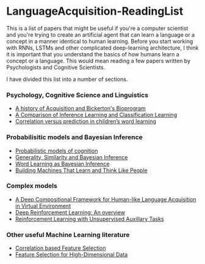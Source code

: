 # LanguageAcquisition-ReadingList

This is a list of papers that might be useful if you're a computer scientist and you're trying to create an artificial agent that can learn a language or a concept in a manner identical to human learning. Before you start working with RNNs, LSTMs and other complicated deep-learning architecture, I think it is important that you understand the basics of how humans learn a concept or a language. This would mean reading a few papers written by Psychologists and Cognitive Scientists. 

I have divided this list into a number of sections. 

### Psychology, Cognitive Science and Linguistics
* [A history of Acquisition and Bickerton's Bioprogram](https://scholarsarchive.byu.edu/cgi/viewcontent.cgi?article=1120&context=dlls) 
* [A Comparison of Inference Learning and Classification Learning](https://www.researchgate.net/publication/8909490_Diagnosticity_and_Prototypicality_in_Category_Learning_A_Comparison_of_Inference_Learning_and_Classification_Learning)
* [Correlation versus prediction in children’s word learning](https://www.ncbi.nlm.nih.gov/pmc/articles/PMC3058523/)

### Probabilisitic models and Bayesian Inference
* [Probabilistic models of cognition](https://www.ed.ac.uk/files/atoms/files/griffithstics.pdf)
* [Generality, Similarity and Bayesian Inference](http://web.mit.edu/cocosci/Papers/tenenbaum_griffiths01.pdf)
* [Word Learning as Bayesian Inference](http://web.mit.edu/cocosci/Papers/cogsci00_FINAL.pdf)
* [Building Machines That Learn and Think Like People](https://arxiv.org/pdf/1604.00289.pdf)

### Complex models
* [A Deep Compositional Framework for Human-like Language Acquisition in Virtual Environment](https://arxiv.org/pdf/1703.09831.pdf)
* [Deep Reinforcement Learning: An overview](https://arxiv.org/pdf/1701.07274.pdf)
* [Reinforcement Learning with Unsupervised Auxillary Tasks](https://arxiv.org/pdf/1611.05397.pdf)

### Other useful Machine Learning literature
* [Correlation based Feature Selection](https://www.cs.waikato.ac.nz/~ml/publications/1997/Hall-LSmith97.pdf)
* [Feature Selection for High-Dimensional Data](http://www.aaai.org/Papers/ICML/2003/ICML03-111.pdf)

